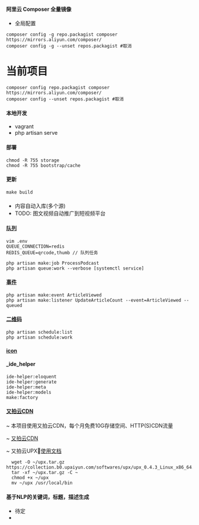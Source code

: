 #### 阿里云 Composer 全量镜像
+ 全局配置
```
composer config -g repo.packagist composer https://mirrors.aliyun.com/composer/
composer config -g --unset repos.packagist #取消
```

# 当前项目
```
composer config repo.packagist composer https://mirrors.aliyun.com/composer/
composer config --unset repos.packagist #取消
```

#### 本地开发
+ vagrant
+ php artisan serve


#### 部署
```
chmod -R 755 storage
chmod -R 755 bootstrap/cache
```


#### 更新
```
make build
```

####
+ 内容自动入库(多个源)
+ TODO: 图文视频自动推广到短视频平台

#### [队列](https://laravel.com/docs/10.x/queues)
```
vim .env
QUEUE_CONNECTION=redis
REDIS_QUEUE=qrcode,thumb // 队列任务

php artisan make:job ProcessPodcast
php artisan queue:work --verbose [systemctl service]
```

#### [事件](https://laravel.com/docs/10.x/events)
```command
php artisan make:event ArticleViewed
php artisan make:listener UpdateArticleCount --event=ArticleViewed --queued
```

#### [二维码](https://www.pwmqr.com/qrcodeapi)
```
php artisan schedule:list
php artisan schedule:work
```

#### [icon](https://feathericons.com/)

#### _ide_helper
```
ide-helper:eloquent
ide-helper:generate
ide-helper:meta
ide-helper:models
make:factory
```

#### [又拍云CDN](https://www.upyun.com/?utm_source=lianmeng&utm_medium=referral)

~ 本项目使用又拍云CDN，每个月免费10G存储空间、HTTP(S)CDN流量

~ [又拍云CDN](https://www.upyun.com/?utm_source=lianmeng&utm_medium=referral)

~ 又拍云UPX🚀[使用文档](https://github.com/upyun/upx)

```
  wget -O ~/upx.tar.gz https://collection.b0.upaiyun.com/softwares/upx/upx_0.4.3_Linux_x86_64.tar.gz
  tar -xf ~/upx.tar.gz -C ~
  chmod +x ~/upx
  mv ~/upx /usr/local/bin
```

#### 基于NLP的关键词，标题，描述生成
+ 待定
+ 
